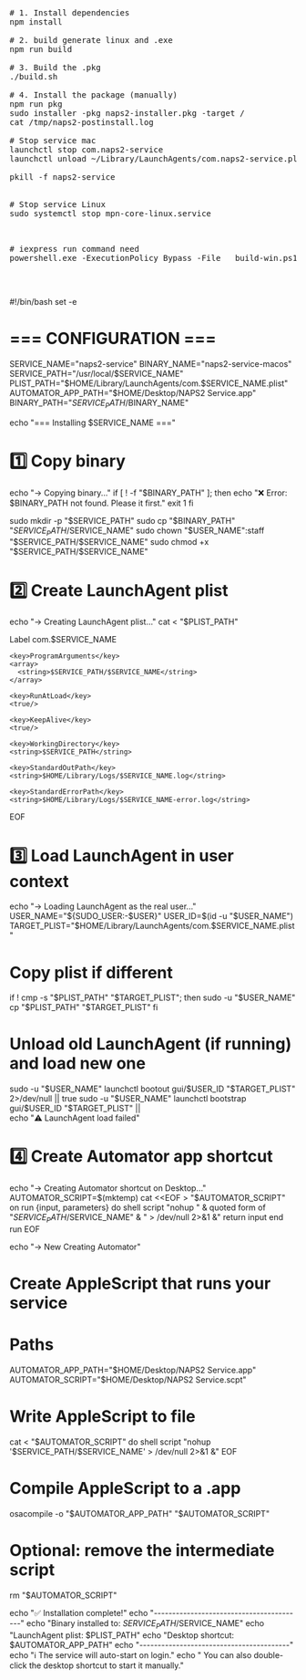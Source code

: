 <pre>

# 1. Install dependencies
npm install

# 2. build generate linux and .exe
npm run build

# 3. Build the .pkg
./build.sh

# 4. Install the package (manually)
npm run pkg
sudo installer -pkg naps2-installer.pkg -target /
cat /tmp/naps2-postinstall.log 

# Stop service mac
launchctl stop com.naps2-service
launchctl unload ~/Library/LaunchAgents/com.naps2-service.plist

pkill -f naps2-service


# Stop service Linux
sudo systemctl stop mpn-core-linux.service


<pre>
# iexpress run command need
powershell.exe -ExecutionPolicy Bypass -File   build-win.ps1
</pre>
</pre>










#!/bin/bash
set -e

# === CONFIGURATION ===
SERVICE_NAME="naps2-service"
BINARY_NAME="naps2-service-macos"
SERVICE_PATH="/usr/local/$SERVICE_NAME"
PLIST_PATH="$HOME/Library/LaunchAgents/com.$SERVICE_NAME.plist"
AUTOMATOR_APP_PATH="$HOME/Desktop/NAPS2 Service.app"
BINARY_PATH="$SERVICE_PATH/$BINARY_NAME"

echo "=== Installing $SERVICE_NAME ==="

# 1️⃣ Copy binary
echo "→ Copying binary..."
if [ ! -f "$BINARY_PATH" ]; then
  echo "❌ Error: $BINARY_PATH not found. Please  it first."
  exit 1
fi

sudo mkdir -p "$SERVICE_PATH"
sudo cp "$BINARY_PATH" "$SERVICE_PATH/$SERVICE_NAME"
sudo chown "$USER_NAME":staff "$SERVICE_PATH/$SERVICE_NAME"
sudo chmod +x "$SERVICE_PATH/$SERVICE_NAME"




# 2️⃣ Create LaunchAgent plist
echo "→ Creating LaunchAgent plist..."
cat <<EOF > "$PLIST_PATH"
<?xml version="1.0" encoding="UTF-8"?>
<!DOCTYPE plist PUBLIC "-//Apple//DTD PLIST 1.0//EN"
  "http://www.apple.com/DTDs/PropertyList-1.0.dtd">
<plist version="1.0">
  <dict>
    <key>Label</key>
    <string>com.$SERVICE_NAME</string>

    <key>ProgramArguments</key>
    <array>
      <string>$SERVICE_PATH/$SERVICE_NAME</string>
    </array>

    <key>RunAtLoad</key>
    <true/>

    <key>KeepAlive</key>
    <true/>

    <key>WorkingDirectory</key>
    <string>$SERVICE_PATH</string>

    <key>StandardOutPath</key>
    <string>$HOME/Library/Logs/$SERVICE_NAME.log</string>

    <key>StandardErrorPath</key>
    <string>$HOME/Library/Logs/$SERVICE_NAME-error.log</string>
  </dict>
</plist>
EOF

# 3️⃣ Load LaunchAgent in user context
echo "→ Loading LaunchAgent as the real user..."
USER_NAME="${SUDO_USER:-$USER}"
USER_ID=$(id -u "$USER_NAME")
TARGET_PLIST="$HOME/Library/LaunchAgents/com.$SERVICE_NAME.plist"



# Copy plist if different
if ! cmp -s "$PLIST_PATH" "$TARGET_PLIST"; then
    sudo -u "$USER_NAME" cp "$PLIST_PATH" "$TARGET_PLIST"
fi


# Unload old LaunchAgent (if running) and load new one
sudo -u "$USER_NAME" launchctl bootout gui/$USER_ID "$TARGET_PLIST" 2>/dev/null || true
sudo -u "$USER_NAME" launchctl bootstrap gui/$USER_ID "$TARGET_PLIST" || \
    echo "⚠️ LaunchAgent load failed"

    

# 4️⃣ Create Automator app shortcut
echo "→ Creating Automator shortcut on Desktop..."
AUTOMATOR_SCRIPT=$(mktemp)
cat <<EOF > "$AUTOMATOR_SCRIPT"
on run {input, parameters}
    do shell script "nohup " & quoted form of "$SERVICE_PATH/$SERVICE_NAME" & " > /dev/null 2>&1 &"
    return input
end run
EOF

echo "→ New Creating Automator"

# Create AppleScript that runs your service
# Paths
AUTOMATOR_APP_PATH="$HOME/Desktop/NAPS2 Service.app"
AUTOMATOR_SCRIPT="$HOME/Desktop/NAPS2 Service.scpt"

# Write AppleScript to file
cat <<EOF > "$AUTOMATOR_SCRIPT"
do shell script "nohup '$SERVICE_PATH/$SERVICE_NAME' > /dev/null 2>&1 &"
EOF

# Compile AppleScript to a .app
osacompile -o "$AUTOMATOR_APP_PATH" "$AUTOMATOR_SCRIPT"

# Optional: remove the intermediate script
rm "$AUTOMATOR_SCRIPT"



echo "✅ Installation complete!"
echo "-----------------------------------------"
echo "Binary installed to: $SERVICE_PATH/$SERVICE_NAME"
echo "LaunchAgent plist:   $PLIST_PATH"
echo "Desktop shortcut:    $AUTOMATOR_APP_PATH"
echo "-----------------------------------------"
echo "ℹ️ The service will auto-start on login."
echo "   You can also double-click the desktop shortcut to start it manually."
